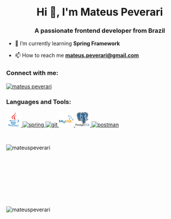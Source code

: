<h1 align="center">Hi 👋, I'm Mateus Peverari</h1>
<h3 align="center">A passionate frontend developer from Brazil</h3>

- 🌱 I’m currently learning **Spring Framework**

- 📫 How to reach me **mateus.peverari@gmail.com**

<h3 align="left">Connect with me:</h3>
<p align="left">
<a href="https://linkedin.com/in/mateus-peverari" target="blank"><img align="center" src="https://raw.githubusercontent.com/rahuldkjain/github-profile-readme-generator/master/src/images/icons/Social/linked-in-alt.svg" alt="mateus peverari" height="30" width="40" /></a>
</p>

<h3 align="left">Languages and Tools:</h3>
<p align="left">  <a href="https://www.java.com" target="_blank" rel="noreferrer"> <img src="https://raw.githubusercontent.com/devicons/devicon/master/icons/java/java-original.svg" alt="java" width="40" height="40"/> </a> <a href="https://spring.io/" target="_blank" rel="noreferrer"> <img src="https://www.vectorlogo.zone/logos/springio/springio-icon.svg" alt="spring" width="40" height="40"/> </a><a href="https://git-scm.com/" target="_blank" rel="noreferrer"> <img src="https://www.vectorlogo.zone/logos/git-scm/git-scm-icon.svg" alt="git" width="40" height="40"/> </a><a href="https://www.mysql.com/" target="_blank" rel="noreferrer"> <img src="https://raw.githubusercontent.com/devicons/devicon/master/icons/mysql/mysql-original-wordmark.svg" alt="mysql" width="40" height="40"/> </a> <a href="https://www.postgresql.org" target="_blank" rel="noreferrer"> <img src="https://raw.githubusercontent.com/devicons/devicon/master/icons/postgresql/postgresql-original-wordmark.svg" alt="postgresql" width="40" height="40"/> </a> <a href="https://postman.com" target="_blank" rel="noreferrer"> <img src="https://www.vectorlogo.zone/logos/getpostman/getpostman-icon.svg" alt="postman" width="40" height="40"/> </a>  </p>
  
<br>
  
<p>
  <img align="left" src="https://github-readme-stats.vercel.app/api/top-langs?username=mateuspeverari&show_icons=true&locale=en&layout=compact" alt="mateuspeverari" /></p>
  
<br><br><br><br><br><br><br><br><br>

<p>
  <img align="left" src="https://github-readme-streak-stats.herokuapp.com/?user=mateuspeverari&theme=dark" alt="mateuspeverari" />
</p>
